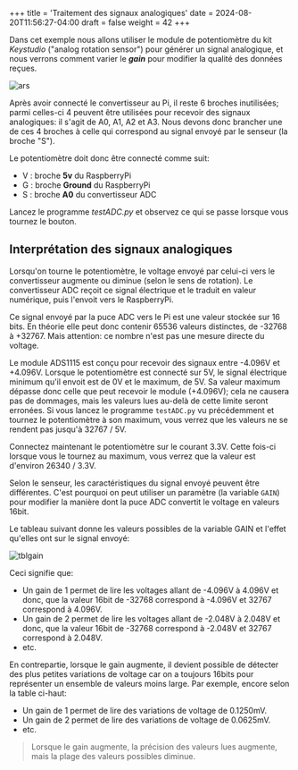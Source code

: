 +++
title = 'Traitement des signaux analogiques'
date = 2024-08-20T11:56:27-04:00
draft = false
weight = 42
+++

Dans cet exemple nous allons utiliser le module de potentiomètre du kit *Keystudio* ("analog rotation sensor") pour générer un signal analogique, et nous verrons comment varier le ***gain*** pour modifier la qualité des données reçues.

![ars](/420-314/images/ars.png?width=300px)

Après avoir connecté le convertisseur au Pi, il reste 6 broches inutilisées; parmi celles-ci 4 peuvent être utilisées pour recevoir des signaux analogiques: il s'agit de A0, A1, A2 et A3. Nous devons donc brancher une de ces 4 broches à celle qui correspond au signal envoyé par le senseur (la broche "S").

Le potentiomètre doit donc être connecté comme suit:

+ V : broche **5v** du RaspberryPi
+ G : broche **Ground** du RaspberryPi
+ S : broche **A0** du convertisseur ADC

Lancez le programme *testADC.py* et observez ce qui se passe lorsque vous tournez le bouton.

## Interprétation des signaux analogiques
Lorsqu'on tourne le potentiomètre, le voltage envoyé par celui-ci vers le convertisseur augmente ou diminue (selon le sens de rotation). Le convertisseur ADC reçoit ce signal électrique et le traduit en valeur numérique, puis l'envoit vers le RaspberryPi. 

Ce signal envoyé par la puce ADC vers le Pi est une valeur stockée sur 16 bits. En théorie elle peut donc contenir 65536 valeurs distinctes, de -32768 à +32767. Mais attention: ce nombre n'est pas une mesure directe du voltage. 

Le module ADS1115 est conçu pour recevoir des signaux entre -4.096V et +4.096V. Lorsque le potentiomètre est connecté sur 5V, le signal électrique minimum qu'il envoit est de 0V et le maximum, de 5V. Sa valeur maximum dépasse donc celle que peut recevoir le module (+4.096V); cela ne causera pas de dommages, mais les valeurs lues au-delà de cette limite seront erronées. Si vous lancez le programme `testADC.py` vu précédemment et tournez le potentiomètre à son maximum, vous verrez que les valeurs ne se rendent pas jusqu'à 32767 / 5V.

Connectez maintenant le potentiomètre sur le courant 3.3V. Cette fois-ci lorsque vous le tournez au maximum, vous verrez que la valeur est d'environ 26340 / 3.3V.





<!-- TO BE CONTINUED -->



Selon le senseur, les caractéristiques du signal envoyé peuvent être différentes. C'est pourquoi on peut utiliser un paramètre (la variable `GAIN`) pour modifier la manière dont la puce ADC convertit le voltage en valeurs 16bit.

Le tableau suivant donne les valeurs possibles de la variable GAIN et l'effet qu'elles ont sur le signal envoyé:

![tblgain](/420-314/images/tblgain.png?width=400px)

Ceci signifie que:
+ Un gain de 1 permet de lire les voltages allant de -4.096V à 4.096V et donc, que la valeur 16bit de -32768 correspond à -4.096V et 32767 correspond à 4.096V.
+ Un gain de 2 permet de lire les voltages allant de -2.048V à 2.048V et donc, que la valeur 16bit de -32768 correspond à -2.048V et 32767 correspond à 2.048V.
+ etc.

En contrepartie, lorsque le gain augmente, il devient possible de détecter des plus petites variations de voltage car on a toujours 16bits pour représenter un ensemble de valeurs moins large. Par exemple, encore selon la table ci-haut:
+ Un gain de 1 permet de lire des variations de voltage de 0.1250mV.
+ Un gain de 2 permet de lire des variations de voltage de 0.0625mV.
+ etc.

> Lorsque le gain augmente, la précision des valeurs lues augmente, mais la plage des valeurs possibles diminue.

<!--
{{% notice info "Quelques exercices de compréhension" %}}
Attention: il n'y a pas de réponses précises à ces questions. Comme Le signal qu'on traite est analogique, il peut contenir du bruit, ce qui a pour effet de faire varier plus ou moins fortement les données lues. Rechercez donc des réponses approximatives.
1. Avec un gain de 1, quelle est la valeur maximale lue?
2. Avec un gain de 2, quelle est la valeur maximale lue?
3. Avec un gain de 4, 8 ou 16, à quel moment dans la rotation du bouton atteint-on la valeur maximale lue?

Maintenant branchez votre potentiomètre sur le courant 3.3V.
1. Avec un gain de 1, quelle est la valeur maximum lue?
2. Avec un gain de 2, quelle est la valeur maximum lue?
3. En expérimentant avec différents gains et en lisant les valeurs obtenues, quelle valeur de gain vous semble donner les meilleurs résultats (c'est-à-dire, les résultats les plus utilisables) lorsque le potentiomètre est branché sur 3.3V?
4. Afin de diminuer les variations entre chaque lecture, sauriez-vous faire un programme qui calcule la moyenne des 3 derniers résultats lus et affiche cette moyenne?
   
{{% /notice %}}

<!--
{{% expand "Réponses" %}}
5V:
1. 30000
2. 32767
3. Avant la fin

3.3V:
1. 20
2. 55
{{% /expand %}}
-->
